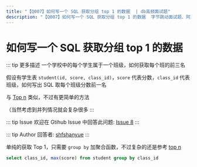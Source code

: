 ```yaml
---
title: "【Q007】如何写一个 SQL 获取分组 top 1 的数据  | db高频面试题"
description: "【Q007】如何写一个 SQL 获取分组 top 1 的数据  字节跳动面试题、阿里腾讯面试题、美团小米面试题。"
---
```


# 如何写一个 SQL 获取分组 top 1 的数据

::: tip 更多描述
一个学校中的每个学生属于一个班级，如何获取每个班的前三名

假设有学生表 `student(id, score, class_id)`，`score` 代表分数，`class_id` 代表班级，如何写出 SQL 取每个班级分数前一名

与 [Top n](https://github.com/shfshanyue/Daily-Question/issues/7) 类似，不过有更简单的方法

（当然考虑到并列情况就会复杂很多
:::

::: tip Issue
欢迎在 Gtihub Issue 中回答此问题: [Issue 8](https://github.com/shfshanyue/Daily-Question/issues/8)
:::

::: tip Author
回答者: [shfshanyue](https://github.com/shfshanyue)
:::

单纯的获取 Top 1，只需要 `group by` 加聚合函数，不过复杂的还是参考 [top n](https://github.com/shfshanyue/Daily-Question/issues/7)

```sql
select class_id, max(score) from student group by class_id
```

